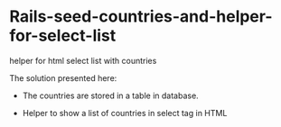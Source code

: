Rails-seed-countries-and-helper-for-select-list
===============================================

helper for html select list with countries

The solution presented here:

- The countries are stored in a table in database.

- Helper to show a list of countries in select tag in HTML
